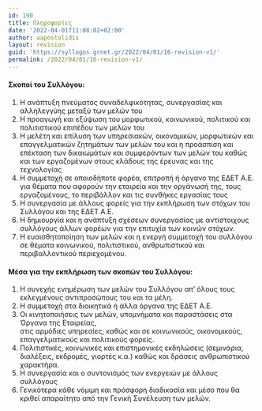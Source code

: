 ```yaml
---
id: 190
title: Πληροφορίες
date: '2022-04-01T11:08:02+02:00'
author: aapostolidis
layout: revision
guid: 'https://syllogos.grnet.gr/2022/04/01/16-revision-v1/'
permalink: /2022/04/01/16-revision-v1/
---
```


#### Σκοποί του Συλλόγου:

1. Η ανάπτυξη πνεύματος συναδελφικότητας, συνεργασίας και αλληλεγγύης μεταξύ των μελών του
2. Η προαγωγή και εξύψωση του μορφωτικού, κοινωνικού, πολιτικού και πολιτιστικού επιπέδου των μελών του
3. Η μελέτη και επίλυση των υπηρεσιακών, οικονομικών, μορφωτικών και επαγγελματικών ζητημάτων των μελών του και η προάσπιση και επέκταση των δικαιωμάτων και συμφερόντων των μελών του καθώς και των εργαζομένων στους κλάδους της έρευνας και της τεχνολογίας
4. Η συμμετοχή σε οποιοδήποτε φορέα, επιτροπή ή όργανο της ΕΔΕΤ Α.Ε. για θέματα που αφορούν την εταιρεία και την οργάνωσή της, τους εργαζομένους, το περιβάλλον και τις συνθήκες εργασίας τους
5. Η συνεργασία με άλλους φορείς για την εκπλήρωση των στόχων του Συλλόγου και της ΕΔΕΤ Α.Ε.
6. Η δημιουργία και η ανάπτυξη σχέσεων συνεργασίας με αντίστοιχους συλλόγους άλλων φορέων για την επιτυχία των κοινών στόχων.
7. Η ευαισθητοποίηση των μελών και η ενεργή συμμετοχή του συλλόγου σε θέματα κοινωνικού, πολιτιστικού, ανθρωπιστικού και περιβαλλοντικού περιεχομένου.

#### Μέσα για την εκπλήρωση των σκοπών του Συλλόγου:

1. Η συνεχής ενημέρωση των μελών του Συλλόγου απ’ όλους τους εκλεγμένους αντιπροσώπους του και τα μέλη.
2. Η συμμετοχή στα διοικητικά ή άλλα όργανα της ΕΔΕΤ Α.Ε.
3. Οι κινητοποιήσεις των μελών, υπομνήματα και παραστάσεις στα Όργανα της Εταιρείας,  
    στις αρμόδιες υπηρεσίες, καθώς και σε κοινωνικούς, οικονομικούς, επαγγελματικούς και πολιτικούς φορείς.
4. Πολιτιστικές, κοινωνικές και επιστημονικές εκδηλώσεις (σεμινάρια, διαλέξεις, εκδρομές, γιορτές κ.α.) καθώς και δράσεις ανθρωπιστικού χαρακτήρα.
5. Η συνεργασία και ο συντονισμός των ενεργειών με άλλους συλλόγους
6. Γενικότερα κάθε νόμιμη και πρόσφορη διαδικασία και μέσο που θα κριθεί απαραίτητο από την Γενική Συνέλευση των μελών.
